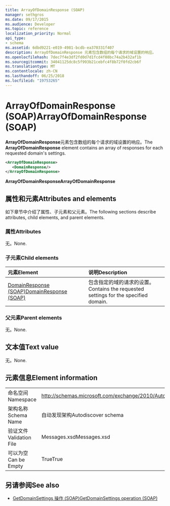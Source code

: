 ```yaml
---
title: ArrayOfDomainResponse (SOAP)
manager: sethgros
ms.date: 09/17/2015
ms.audience: Developer
ms.topic: reference
localization_priority: Normal
api_type:
- schema
ms.assetid: 6dbd9221-e019-4981-bcdb-ea370331f407
description: ArrayOfDomainResponse 元素包含数组的每个请求的域设置的响应。
ms.openlocfilehash: 7dec7f4e3df2fd0d7d1fcd4f08bc74a2b432af1b
ms.sourcegitcommit: 34041125dc8c5f993b21cebfc4f8b72f0fd2cb6f
ms.translationtype: MT
ms.contentlocale: zh-CN
ms.lasthandoff: 06/25/2018
ms.locfileid: "19753265"
---
```

# <a name="arrayofdomainresponse-soap"></a><span data-ttu-id="eaa29-103">ArrayOfDomainResponse (SOAP)</span><span class="sxs-lookup"><span data-stu-id="eaa29-103">ArrayOfDomainResponse (SOAP)</span></span>

<span data-ttu-id="eaa29-104">**ArrayOfDomainResponse**元素包含数组的每个请求的域设置的响应。</span><span class="sxs-lookup"><span data-stu-id="eaa29-104">The **ArrayOfDomainResponse** element contains an array of responses for each requested domain's settings.</span></span> 
  
```XML
<ArrayOfDomainResponse>
   <DomainResponse/>
</ArrayOfDomainResponse>
```

 <span data-ttu-id="eaa29-105">**ArrayOfDomainResponse**</span><span class="sxs-lookup"><span data-stu-id="eaa29-105">**ArrayOfDomainResponse**</span></span>
## <a name="attributes-and-elements"></a><span data-ttu-id="eaa29-106">属性和元素</span><span class="sxs-lookup"><span data-stu-id="eaa29-106">Attributes and elements</span></span>

<span data-ttu-id="eaa29-107">如下章节中介绍了属性、子元素和父元素。</span><span class="sxs-lookup"><span data-stu-id="eaa29-107">The following sections describe attributes, child elements, and parent elements.</span></span>
  
### <a name="attributes"></a><span data-ttu-id="eaa29-108">属性</span><span class="sxs-lookup"><span data-stu-id="eaa29-108">Attributes</span></span>

<span data-ttu-id="eaa29-109">无。</span><span class="sxs-lookup"><span data-stu-id="eaa29-109">None.</span></span>
  
### <a name="child-elements"></a><span data-ttu-id="eaa29-110">子元素</span><span class="sxs-lookup"><span data-stu-id="eaa29-110">Child elements</span></span>

|<span data-ttu-id="eaa29-111">**元素**</span><span class="sxs-lookup"><span data-stu-id="eaa29-111">**Element**</span></span>|<span data-ttu-id="eaa29-112">**说明**</span><span class="sxs-lookup"><span data-stu-id="eaa29-112">**Description**</span></span>|
|:-----|:-----|
|[<span data-ttu-id="eaa29-113">DomainResponse (SOAP)</span><span class="sxs-lookup"><span data-stu-id="eaa29-113">DomainResponse (SOAP)</span></span>](domainresponse-soap.md) <br/> |<span data-ttu-id="eaa29-114">包含指定的域的请求的设置。</span><span class="sxs-lookup"><span data-stu-id="eaa29-114">Contains the requested settings for the specified domain.</span></span>  <br/> |
   
### <a name="parent-elements"></a><span data-ttu-id="eaa29-115">父元素</span><span class="sxs-lookup"><span data-stu-id="eaa29-115">Parent elements</span></span>

<span data-ttu-id="eaa29-116">无。</span><span class="sxs-lookup"><span data-stu-id="eaa29-116">None.</span></span>
  
## <a name="text-value"></a><span data-ttu-id="eaa29-117">文本值</span><span class="sxs-lookup"><span data-stu-id="eaa29-117">Text value</span></span>

<span data-ttu-id="eaa29-118">无。</span><span class="sxs-lookup"><span data-stu-id="eaa29-118">None.</span></span>
  
## <a name="element-information"></a><span data-ttu-id="eaa29-119">元素信息</span><span class="sxs-lookup"><span data-stu-id="eaa29-119">Element information</span></span>

|||
|:-----|:-----|
|<span data-ttu-id="eaa29-120">命名空间</span><span class="sxs-lookup"><span data-stu-id="eaa29-120">Namespace</span></span>  <br/> |http://schemas.microsoft.com/exchange/2010/Autodiscover  <br/> |
|<span data-ttu-id="eaa29-121">架构名称</span><span class="sxs-lookup"><span data-stu-id="eaa29-121">Schema Name</span></span>  <br/> |<span data-ttu-id="eaa29-122">自动发现架构</span><span class="sxs-lookup"><span data-stu-id="eaa29-122">Autodiscover schema</span></span>  <br/> |
|<span data-ttu-id="eaa29-123">验证文件</span><span class="sxs-lookup"><span data-stu-id="eaa29-123">Validation File</span></span>  <br/> |<span data-ttu-id="eaa29-124">Messages.xsd</span><span class="sxs-lookup"><span data-stu-id="eaa29-124">Messages.xsd</span></span>  <br/> |
|<span data-ttu-id="eaa29-125">可以为空</span><span class="sxs-lookup"><span data-stu-id="eaa29-125">Can be Empty</span></span>  <br/> |<span data-ttu-id="eaa29-126">True</span><span class="sxs-lookup"><span data-stu-id="eaa29-126">True</span></span>  <br/> |
   
## <a name="see-also"></a><span data-ttu-id="eaa29-127">另请参阅</span><span class="sxs-lookup"><span data-stu-id="eaa29-127">See also</span></span>

- [<span data-ttu-id="eaa29-128">GetDomainSettings 操作 (SOAP)</span><span class="sxs-lookup"><span data-stu-id="eaa29-128">GetDomainSettings operation (SOAP)</span></span>](getdomainsettings-operation-soap.md)

